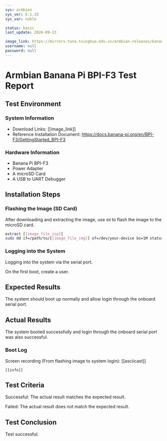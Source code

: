 ```yaml
---
sys: armbian
sys_ver: 6.1.15
sys_var: noble

status: basic
last_update: 2024-09-13

image_link: https://mirrors.tuna.tsinghua.edu.cn/armbian-releases/bananapif3/archive/Armbian_24.8.1_Bananapif3_noble_legacy_6.1.15_minimal.img.xz
username: null
password: null
---
```


# Armbian Banana Pi BPI-F3 Test Report

## Test Environment

### System Information

- Download Links: [[image_link]]
- Reference Installation Document: https://docs.banana-pi.org/en/BPI-F3/GettingStarted_BPI-F3

### Hardware Information

- Banana Pi BPI-F3
- Power Adapter
- A microSD Card
- A USB to UART Debugger

## Installation Steps

### Flashing the Image (SD Card)

After downloading and extracting the image, use `dd` to flash the image to the microSD card.

```bash
extract [[image_file_zip]]
sudo dd if=/path/to/[[image_file_img]] of=/dev/your-device bs=1M status=progress
```

### Logging into the System

Logging into the system via the serial port.

On the first boot, create a user.

## Expected Results

The system should boot up normally and allow login through the onboard serial port.

## Actual Results

The system booted successfully and login through the onboard serial port was also successful.

### Boot Log

Screen recording (From flashing image to system login):
[[asciicast]]

```log
[[info]]
```

## Test Criteria

Successful: The actual result matches the expected result.

Failed: The actual result does not match the expected result.

## Test Conclusion

Test successful.
